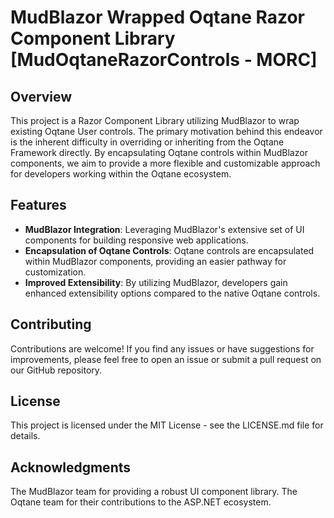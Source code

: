# MudBlazor Wrapped Oqtane Razor Component Library [MudOqtaneRazorControls - MORC]

## Overview
This project is a Razor Component Library utilizing MudBlazor to wrap existing Oqtane User controls. The primary motivation behind this endeavor is the inherent difficulty in overriding or inheriting from the Oqtane Framework directly. By encapsulating Oqtane controls within MudBlazor components, we aim to provide a more flexible and customizable approach for developers working within the Oqtane ecosystem.

## Features
- **MudBlazor Integration**: Leveraging MudBlazor's extensive set of UI components for building responsive web applications.
- **Encapsulation of Oqtane Controls**: Oqtane controls are encapsulated within MudBlazor components, providing an easier pathway for customization.
- **Improved Extensibility**: By utilizing MudBlazor, developers gain enhanced extensibility options compared to the native Oqtane controls.

## Contributing
Contributions are welcome! If you find any issues or have suggestions for improvements, please feel free to open an issue or submit a pull request on our GitHub repository.

## License
This project is licensed under the MIT License - see the LICENSE.md file for details.

## Acknowledgments
The MudBlazor team for providing a robust UI component library.
The Oqtane team for their contributions to the ASP.NET ecosystem.